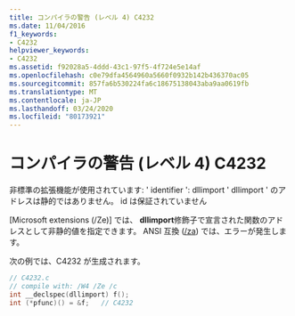 ```yaml
---
title: コンパイラの警告 (レベル 4) C4232
ms.date: 11/04/2016
f1_keywords:
- C4232
helpviewer_keywords:
- C4232
ms.assetid: f92028a5-4ddd-43c1-97f5-4f724e5e14af
ms.openlocfilehash: c0e79dfa4564960a5660f0932b142b436370ac05
ms.sourcegitcommit: 857fa6b530224fa6c18675138043aba9aa0619fb
ms.translationtype: MT
ms.contentlocale: ja-JP
ms.lasthandoff: 03/24/2020
ms.locfileid: "80173921"
---
```

# <a name="compiler-warning-level-4-c4232"></a>コンパイラの警告 (レベル 4) C4232

非標準の拡張機能が使用されています: ' identifier ': dllimport ' dllimport ' のアドレスは静的ではありません。 id は保証されていません

[Microsoft extensions (/Ze)] では、 **dllimport**修飾子で宣言された関数のアドレスとして非静的値を指定できます。 ANSI 互換 ([/za](../../build/reference/za-ze-disable-language-extensions.md)) では、エラーが発生します。

次の例では、C4232 が生成されます。

```c
// C4232.c
// compile with: /W4 /Ze /c
int __declspec(dllimport) f();
int (*pfunc)() = &f;   // C4232
```
